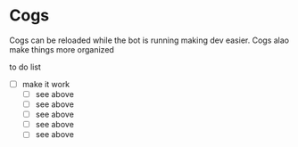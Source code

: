 # Cogs

Cogs can be reloaded while the bot is running making dev easier. Cogs alao make things more organized

to do list
- [ ] make it work
    - [ ] see above
    - [ ] see above
    - [ ] see above
    - [ ] see above
    - [ ] see above
